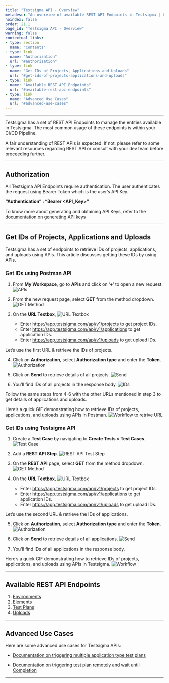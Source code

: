 ```yaml
---
title: "Testsigma API - Overview"
metadesc: "An overview of available REST API Endpoints in Testsigma | Learn about set of REST API Endpoints to manage the entities available in Testsigma."
noindex: false
order: 21.1
page_id: "Testsigma API - Overview"
warning: false
contextual_links:
- type: section
  name: "Contents"
- type: link
  name: "Authorization"
  url: "#authorization"
- type: link
  name: "Get IDs of Projects, Applications and Uploads"
  url: "#get-ids-of-projects-applications-and-uploads"
- type: link
  name: "Available REST API Endpoints"
  url: "#available-rest-api-endpoints"
- type: link
  name: "Advanced Use Cases"
  url: "#advanced-use-cases"
---
```


---

Testsigma has a  set of REST API Endpoints to manage the entities available in Testsigma. The most common usage of these endpoints is within your CI/CD Pipeline.

A fair understanding of REST APIs is expected. If not, please refer to some relevant resources regarding REST API or consult with your dev team before proceeding further.

---

## **Authorization**

All Testsigma API Endpoints require authentication. The user authenticates the request using Bearer Token which is the user’s API Key.

**“Authentication” : “Bearer <API_Key>”**

To know more about generating and obtaining API Keys, refer to the [documentation on generating API keys](https://testsigma.com/docs/configuration/api-keys/)


---

## **Get IDs of Projects, Applications and Uploads**


Testsigma has a set of endpoints to retrieve IDs of projects, applications, and uploads using APIs. This article discusses getting these IDs by using APIs. 


### **Get IDs using Postman API**

1. From **My Workspace**, go to **APIs** and click on ‘**+**’ to open a new request. 
![APIs](https://s3.amazonaws.com/static-docs.testsigma.com/new_images/projects/applications/pmapis.png)


2. From the new request page, select **GET** from the method dropdown. 
![GET Method](https://s3.amazonaws.com/static-docs.testsigma.com/new_images/projects/applications/pmgetmethod.png)


3. On the **URL Textbox**, 
![URL Textbox](https://s3.amazonaws.com/static-docs.testsigma.com/new_images/projects/applications/pmurltb.png)
    - Enter https://app.testsigma.com/api/v1/projects to get project IDs. 
    - Enter https://app.testsigma.com/api/v1/applications to get application IDs. 
    - Enter https://app.testsigma.com/api/v1/uploads to get upload IDs.


Let’s use the first URL & retrieve the IDs of projects.  


4. Click on **Authorization**, select **Authorization type** and enter the **Token**. 
![Authorization](https://s3.amazonaws.com/static-docs.testsigma.com/new_images/projects/applications/pmauthapi.png)

5. Click on **Send** to retrieve details of all projects. 
![Send](https://s3.amazonaws.com/static-docs.testsigma.com/new_images/projects/applications/pmrbsend.png)

6. You’ll find IDs of all projects in the response body. 
![IDs](https://s3.amazonaws.com/static-docs.testsigma.com/new_images/projects/applications/pmidfrb.png)

Follow the same steps from 4-6 with the other URLs mentioned in step 3 to get details of applications and uploads. 

Here’s a quick GIF demonstrating how to retrieve IDs of projects, applications, and uploads using APIs in Postman.
![Workflow to retrive URL](https://s3.amazonaws.com/static-docs.testsigma.com/new_images/projects/applications/getidspostman.gif)


### **Get IDs using Testsigma API**

1. Create a **Test Case** by navigating to **Create Tests > Test Cases**. 
![Test Case](https://s3.amazonaws.com/static-docs.testsigma.com/new_images/projects/applications/tsapitc.png)


2. Add a **REST API Step**.
![REST API Test Step](https://s3.amazonaws.com/static-docs.testsigma.com/new_images/projects/applications/tsrestspiteststep.png)


3. On the **REST API** page, select **GET** from the method dropdown.
![GET Method](https://s3.amazonaws.com/static-docs.testsigma.com/new_images/projects/applications/tsgetmthod.png)

4. On the **URL Textbox**, 
![URL Textbox](https://s3.amazonaws.com/static-docs.testsigma.com/new_images/projects/applications/tsurltb.png)
    - Enter https://app.testsigma.com/api/v1/projects to get project IDs. 
    - Enter https://app.testsigma.com/api/v1/applications to get application IDs. 
    - Enter https://app.testsigma.com/api/v1/uploads to get upload IDs.

Let’s use the second URL & retrieve the IDs of applications. 


5. Click on **Authorization**, select **Authorization type** and enter the **Token**. 
![Authorization](https://s3.amazonaws.com/static-docs.testsigma.com/new_images/projects/applications/tsapiauth.png)


6. Click on **Send** to retrieve details of all applications. 
![Send](https://s3.amazonaws.com/static-docs.testsigma.com/new_images/projects/applications/tssendapi.png)

7. You’ll find IDs of all applications in the response body. 


Here’s a quick GIF demonstrating how to retrieve IDs of projects, applications, and uploads using APIs in Testsigma.
![Workflow](https://s3.amazonaws.com/static-docs.testsigma.com/new_images/projects/applications/getidtestsigma.gif)

---

## **Available REST API Endpoints**

1. [Environments](https://testsigma.com/docs/api/environments/)
2. [Elements](https://testsigma.com/docs/api/elements/)
3. [Test Plans](https://testsigma.com/docs/api/test-plans/)
4. [Uploads](https://testsigma.com/docs/api/upload-files/)

---

## **Advanced Use Cases**

Here are some advanced use cases for Testsigma APIs:

- [Documentation on triggering multiple application type test plans](https://testsigma.com/docs/api/examples/trigger-multiple-test-plans/)

- [Documentation on triggering test plan remotely and wait until Completion](https://testsigma.com/docs/api/examples/trigger-test-plan-wait-completion/)

---